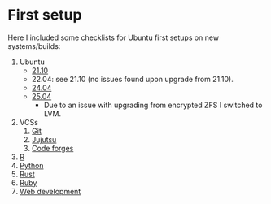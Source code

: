 # First setup

Here I included some checklists for Ubuntu first setups on new systems/builds:

1. Ubuntu
   - [21.10](ubuntu/21.10.md)
   - 22.04: see 21.10 (no issues found upon upgrade from 21.10).
   - [24.04](ubuntu/24.04.md)
   - [25.04](ubuntu/25.04.md)
     - Due to an issue with upgrading from encrypted ZFS I switched to LVM.
2. VCSs
   1. [Git](git.md)
   2. [Jujutsu](jujutsu.md)
   3. [Code forges](code-forges.md)
3. [R](r.md)
4. [Python](python.md)
5. [Rust](rust.md)
6. [Ruby](ruby.md)
7. [Web development](web.md)
